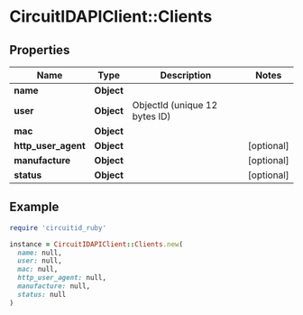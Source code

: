 # CircuitIDAPIClient::Clients

## Properties

| Name | Type | Description | Notes |
| ---- | ---- | ----------- | ----- |
| **name** | **Object** |  |  |
| **user** | **Object** | ObjectId (unique 12 bytes ID) |  |
| **mac** | **Object** |  |  |
| **http_user_agent** | **Object** |  | [optional] |
| **manufacture** | **Object** |  | [optional] |
| **status** | **Object** |  | [optional] |

## Example

```ruby
require 'circuitid_ruby'

instance = CircuitIDAPIClient::Clients.new(
  name: null,
  user: null,
  mac: null,
  http_user_agent: null,
  manufacture: null,
  status: null
)
```

